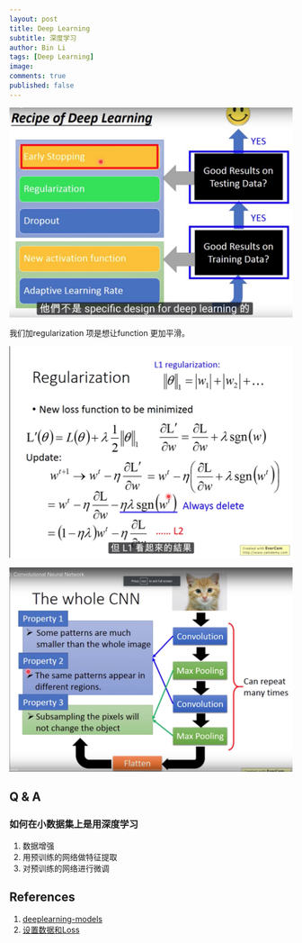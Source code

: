 ```yaml
---
layout: post
title: Deep Learning
subtitle: 深度学习
author: Bin Li
tags: [Deep Learning]
image: 
comments: true
published: false
---
```





![-w1284](/img/media/15388201936242.jpg)

我们加regularization 项是想让function 更加平滑。

![-w1442](/img/media/15388206598646.jpg)


![-w1432](/img/media/15390089793697.jpg)


## Q & A
### 如何在小数据集上是用深度学习
1. 数据增强
2. 用预训练的网络做特征提取
3. 对预训练的网络进行微调


## References
1. [deeplearning-models](https://github.com/rasbt/deeplearning-models)
2. [设置数据和Loss](https://blog.csdn.net/KangRoger/article/details/52650639#%E6%9D%83%E9%87%8D%E5%88%9D%E5%A7%8B%E5%8C%96)